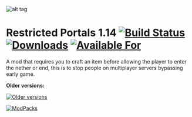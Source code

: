 ![alt tag](https://raw.githubusercontent.com/MoreThanHidden/RestrictedPortals/master/src/main/resources/logo.png)

Restricted Portals 1.14 [![Build Status](https://travis-ci.org/MoreThanHidden/RestrictedPortals.svg?branch=master)](https://travis-ci.org/MoreThanHidden/RestrictedPortals) [![Downloads](http://cf.way2muchnoise.eu/restricted-portals.svg)](https://minecraft.curseforge.com/projects/restricted-portals) [![Available For](http://cf.way2muchnoise.eu/versions/restricted-portals_latest.svg)](https://minecraft.curseforge.com/projects/restricted-portals)
=========================

A mod that requires you to craft an item before allowing the player to enter the nether or end, this is to stop people on multiplayer servers bypassing early game.

**Older versions:**

 [![Older versions](http://cf.way2muchnoise.eu/versions/For%20MC_restricted-portals_all.svg)](https://minecraft.curseforge.com/projects/restricted-portals)
 
 [![ModPacks](http://cf.way2muchnoise.eu/packs/restricted-portals.svg)]()
